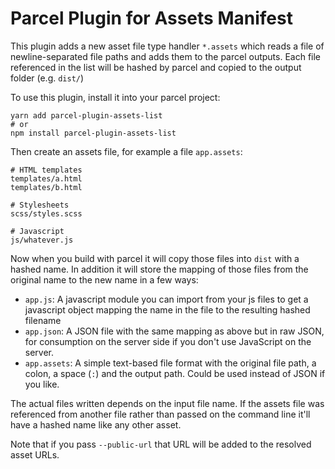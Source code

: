 # Parcel Plugin for Assets Manifest

This plugin adds a new asset file type handler `*.assets` which
reads a file of newline-separated file paths and adds them to the
parcel outputs.  Each file referenced in the list will be hashed
by parcel and copied to the output folder (e.g. `dist/`)

To use this plugin, install it into your parcel project:

    yarn add parcel-plugin-assets-list
    # or
    npm install parcel-plugin-assets-list

Then create an assets file, for example a file `app.assets`:

    # HTML templates
    templates/a.html
    templates/b.html

    # Stylesheets
    scss/styles.scss

    # Javascript
    js/whatever.js

Now when you build with parcel it will copy those files into `dist`
with a hashed name.  In addition it will store the mapping of those
files from the original name to the new name in a few ways:

* `app.js`: A javascript module you can import from your js files to
  get a javascript object mapping the name in the file to the resulting
  hashed filename
* `app.json`: A JSON file with the same mapping as above but in raw JSON,
  for consumption on the server side if you don't use JavaScript on the
  server.
* `app.assets`: A simple text-based file format with the original file
  path, a colon, a space (`:`) and the output path.  Could be used
  instead of JSON if you like.

The actual files written depends on the input file name.  If the assets
file was referenced from another file rather than passed on the command
line it'll have a hashed name like any other asset.

Note that if you pass `--public-url` that URL will be added to the
resolved asset URLs.


